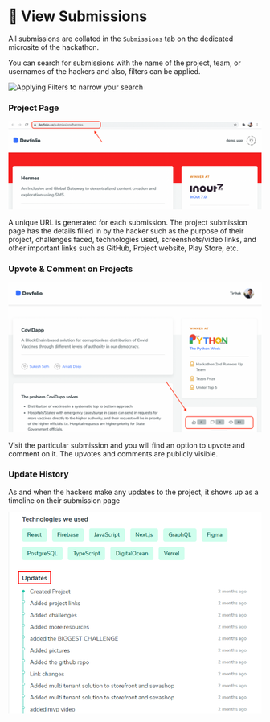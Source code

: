 # 👀 View Submissions

All submissions are collated in the `Submissions` tab on the dedicated microsite of the hackathon.

You can search for submissions with the name of the project, team, or usernames of the hackers and also, filters can be applied.

![Applying Filters to narrow your search](../../.gitbook/assets/sub-min.gif)

### Project Page

![](<../../.gitbook/assets/image (107).png>)

A unique URL is generated for each submission. The project submission page has the details filled in by the hacker such as the purpose of their project, challenges faced, technologies used, screenshots/video links, and other important links such as GitHub, Project website, Play Store, etc.

### Upvote & Comment on Projects

![](<../../.gitbook/assets/image (110).png>)

Visit the particular submission and you will find an option to upvote and comment on it. The upvotes and comments are publicly visible.

### Update History

As and when the hackers make any updates to the project, it shows up as a timeline on their submission page

![](<../../.gitbook/assets/image (109).png>)
